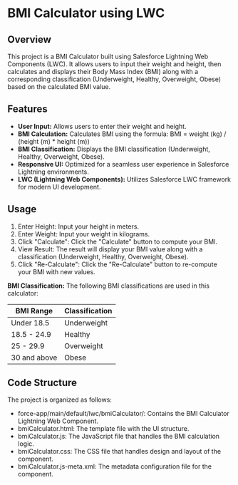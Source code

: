 # BMI Calculator using LWC
## Overview
This project is a BMI Calculator built using Salesforce Lightning Web Components (LWC). It allows users to input their weight and height, then calculates and displays their Body Mass Index (BMI) along with a corresponding classification (Underweight, Healthy, Overweight, Obese) based on the calculated BMI value.

## Features
* **User Input:** Allows users to enter their weight and height.
* **BMI Calculation:** Calculates BMI using the formula:
BMI = weight (kg) / (height (m) * height (m))
* **BMI Classification:** Displays the BMI classification (Underweight, Healthy, Overweight, Obese).
* **Responsive UI:** Optimized for a seamless user experience in Salesforce Lightning environments.
* **LWC (Lightning Web Components):** Utilizes Salesforce LWC framework for modern UI development.

## Usage
1. Enter Height: Input your height in meters.
2. Enter Weight: Input your weight in kilograms.
3. Click "Calculate": Click the "Calculate" button to compute your BMI.
4. View Result: The result will display your BMI value along with a classification (Underweight, Healthy, Overweight, Obese).
5. Click "Re-Calculate": Click the "Re-Calculate" button to re-compute your BMI with new values.

**BMI Classification:**
The following BMI classifications are used in this calculator:

| BMI Range  | Classification |
| ------------- | ------------- |
| Under 18.5  | Underweight  |
| 18.5 - 24.9  | Healthy  |
| 25 - 29.9  | Overweight  |
| 30 and above  | Obese  |
	
## Code Structure
The project is organized as follows:

* force-app/main/default/lwc/bmiCalculator/: Contains the BMI Calculator Lightning Web Component.
* bmiCalculator.html: The template file with the UI structure.
* bmiCalculator.js: The JavaScript file that handles the BMI calculation logic.
* bmiCalculator.css: The CSS file that handles design and layout of the component.
* bmiCalculator.js-meta.xml: The metadata configuration file for the component.
